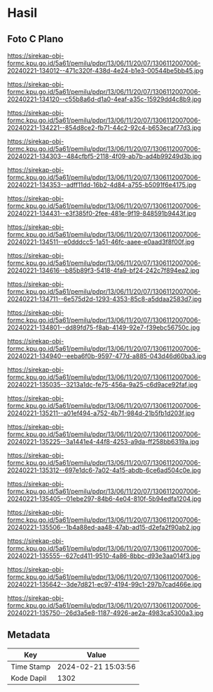 # Hasil

## Foto C Plano

https://sirekap-obj-formc.kpu.go.id/5a61/pemilu/pdpr/13/06/11/20/07/1306112007006-20240221-134012--471c320f-438d-4e24-b1e3-00544be5bb45.jpg

https://sirekap-obj-formc.kpu.go.id/5a61/pemilu/pdpr/13/06/11/20/07/1306112007006-20240221-134120--c55b8a6d-d1a0-4eaf-a35c-15929dd4c8b9.jpg

https://sirekap-obj-formc.kpu.go.id/5a61/pemilu/pdpr/13/06/11/20/07/1306112007006-20240221-134221--854d8ce2-fb71-44c2-92c4-b653ecaf77d3.jpg

https://sirekap-obj-formc.kpu.go.id/5a61/pemilu/pdpr/13/06/11/20/07/1306112007006-20240221-134303--484cfbf5-2118-4f09-ab7b-ad4b99249d3b.jpg

https://sirekap-obj-formc.kpu.go.id/5a61/pemilu/pdpr/13/06/11/20/07/1306112007006-20240221-134353--adff11dd-16b2-4d84-a755-b5091f6e4175.jpg

https://sirekap-obj-formc.kpu.go.id/5a61/pemilu/pdpr/13/06/11/20/07/1306112007006-20240221-134431--e3f385f0-2fee-481e-9f19-848591b9443f.jpg

https://sirekap-obj-formc.kpu.go.id/5a61/pemilu/pdpr/13/06/11/20/07/1306112007006-20240221-134511--e0dddcc5-1a51-46fc-aaee-e0aad3f8f00f.jpg

https://sirekap-obj-formc.kpu.go.id/5a61/pemilu/pdpr/13/06/11/20/07/1306112007006-20240221-134616--b85b89f3-5418-4fa9-bf24-242c7f894ea2.jpg

https://sirekap-obj-formc.kpu.go.id/5a61/pemilu/pdpr/13/06/11/20/07/1306112007006-20240221-134711--6e575d2d-1293-4353-85c8-a5ddaa2583d7.jpg

https://sirekap-obj-formc.kpu.go.id/5a61/pemilu/pdpr/13/06/11/20/07/1306112007006-20240221-134801--dd89fd75-f8ab-4149-92e7-f39ebc56750c.jpg

https://sirekap-obj-formc.kpu.go.id/5a61/pemilu/pdpr/13/06/11/20/07/1306112007006-20240221-134940--eeba6f0b-9597-477d-a885-043d46d60ba3.jpg

https://sirekap-obj-formc.kpu.go.id/5a61/pemilu/pdpr/13/06/11/20/07/1306112007006-20240221-135035--3213a1dc-fe75-456a-9a25-c6d9ace92faf.jpg

https://sirekap-obj-formc.kpu.go.id/5a61/pemilu/pdpr/13/06/11/20/07/1306112007006-20240221-135211--a01ef494-a752-4b71-984d-21b5fb1d203f.jpg

https://sirekap-obj-formc.kpu.go.id/5a61/pemilu/pdpr/13/06/11/20/07/1306112007006-20240221-135225--3a1441e4-44f8-4253-a9da-ff258bb6319a.jpg

https://sirekap-obj-formc.kpu.go.id/5a61/pemilu/pdpr/13/06/11/20/07/1306112007006-20240221-135312--697e1dc6-7a02-4a15-abdb-6ce6ad504c0e.jpg

https://sirekap-obj-formc.kpu.go.id/5a61/pemilu/pdpr/13/06/11/20/07/1306112007006-20240221-135405--01ebe297-84b6-4e04-810f-5b94edfa1204.jpg

https://sirekap-obj-formc.kpu.go.id/5a61/pemilu/pdpr/13/06/11/20/07/1306112007006-20240221-135506--1b4a88ed-aa48-47ab-ad15-d2efa2f90ab2.jpg

https://sirekap-obj-formc.kpu.go.id/5a61/pemilu/pdpr/13/06/11/20/07/1306112007006-20240221-135555--627cd411-9510-4a86-8bbc-d93e3aa014f3.jpg

https://sirekap-obj-formc.kpu.go.id/5a61/pemilu/pdpr/13/06/11/20/07/1306112007006-20240221-135642--3de7d821-ec97-4194-99c1-297b7cad466e.jpg

https://sirekap-obj-formc.kpu.go.id/5a61/pemilu/pdpr/13/06/11/20/07/1306112007006-20240221-135750--26d3a5e8-1187-4926-ae2a-4983ca5300a3.jpg


## Metadata

| Key        | Value               |
| ---------- | ------------------- |
| Time Stamp | 2024-02-21 15:03:56 |
| Kode Dapil | 1302                |



